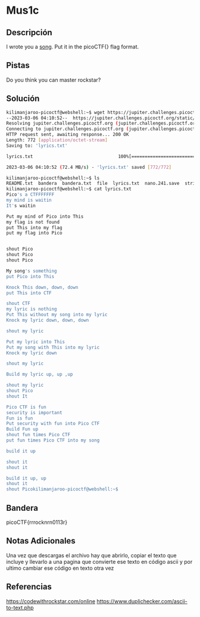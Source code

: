 # Mus1c

## Descripción
I wrote you a [song](https://jupiter.challenges.picoctf.org/static/c0863a3b0170d6dd176be3a595b4b75e/lyrics.txt). Put it in the picoCTF{} flag format.
## Pistas
Do you think you can master rockstar?
## Solución
```bash
kilimanjaroo-picoctf@webshell:~$ wget https://jupiter.challenges.picoctf.org/static/c0863a3b0170d6dd176be3a595b4b75e/lyrics.txt
--2023-03-06 04:10:52--  https://jupiter.challenges.picoctf.org/static/c0863a3b0170d6dd176be3a595b4b75e/lyrics.txt
Resolving jupiter.challenges.picoctf.org (jupiter.challenges.picoctf.org)... 3.131.60.8
Connecting to jupiter.challenges.picoctf.org (jupiter.challenges.picoctf.org)|3.131.60.8|:443... connected.
HTTP request sent, awaiting response... 200 OK
Length: 772 [application/octet-stream]
Saving to: 'lyrics.txt'

lyrics.txt                                100%[====================================================================================>]     772  --.-KB/s    in 0s      

2023-03-06 04:10:52 (72.4 MB/s) - 'lyrics.txt' saved [772/772]

kilimanjaroo-picoctf@webshell:~$ ls
README.txt  bandera  bandera.txt  file  lyrics.txt  nano.241.save  strings
kilimanjaroo-picoctf@webshell:~$ cat lyrics.txt 
Pico's a CTFFFFFFF
my mind is waitin
It's waitin

Put my mind of Pico into This
my flag is not found
put This into my flag
put my flag into Pico


shout Pico
shout Pico
shout Pico

My song's something
put Pico into This

Knock This down, down, down
put This into CTF

shout CTF
my lyric is nothing
Put This without my song into my lyric
Knock my lyric down, down, down

shout my lyric

Put my lyric into This
Put my song with This into my lyric
Knock my lyric down

shout my lyric

Build my lyric up, up ,up

shout my lyric
shout Pico
shout It

Pico CTF is fun
security is important
Fun is fun
Put security with fun into Pico CTF
Build Fun up
shout fun times Pico CTF
put fun times Pico CTF into my song

build it up

shout it
shout it

build it up, up
shout it
shout Picokilimanjaroo-picoctf@webshell:~$
```
## Bandera
picoCTF{rrrocknrn0113r}

## Notas Adicionales 
Una vez que descargas el archivo hay que abrirlo, copiar el texto que incluye y llevarlo a una 
pagina que convierte ese texto en código ascii y por ultimo cambiar ese código en texto otra vez

## Referencias
https://codewithrockstar.com/online
https://www.duplichecker.com/ascii-to-text.php